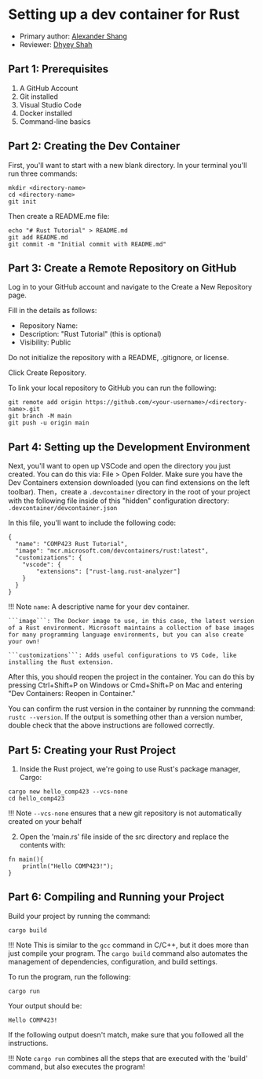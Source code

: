 # Setting up a dev container for Rust

* Primary author: [Alexander Shang](https://github.com/alexander-shang)
* Reviewer: [Dhyey Shah](https://github.com/dhyeyvshah)

## Part 1: Prerequisites
1. A GitHub Account
2. Git installed
3. Visual Studio Code
4. Docker installed
5. Command-line basics

## Part 2: Creating the Dev Container
First, you'll want to start with a new blank directory. In your terminal you'll run three commands:

```
mkdir <directory-name>
cd <directory-name>
git init
```

Then create a README.me file:
```
echo "# Rust Tutorial" > README.md
git add README.md
git commit -m "Initial commit with README.md" 
```

## Part 3: Create a Remote Repository on GitHub
Log in to your GitHub account and navigate to the Create a New Repository page.

Fill in the details as follows:

* Repository Name: <directory-name>
* Description: "Rust Tutorial" (this is optional)
* Visibility: Public

Do not initialize the repository with a README, .gitignore, or license.

Click Create Repository.

To link your local repository to GitHub you can run the following:
```
git remote add origin https://github.com/<your-username>/<directory-name>.git
git branch -M main
git push -u origin main
```

## Part 4: Setting up the Development Environment
Next, you'll want to open up VSCode and open the directory you just created. You can do this via: File > Open Folder. Make sure you have the Dev Containers extension downloaded (you can find extensions on the left toolbar). Then，create a ```.devcontainer``` directory in the root of your project with the following file inside of this "hidden" configuration directory:
```.devcontainer/devcontainer.json```

In this file, you'll want to include the following code:
```
{
  "name": "COMP423 Rust Tutorial",
  "image": "mcr.microsoft.com/devcontainers/rust:latest",
  "customizations": {
    "vscode": {
        "extensions": ["rust-lang.rust-analyzer"]
    }
  }
}
```
!!! Note
    ```name```: A descriptive name for your dev container.
    
    ```image```: The Docker image to use, in this case, the latest version of a Rust environment. Microsoft maintains a collection of base images for many programming language environments, but you can also create your own!
    
    ```customizations```: Adds useful configurations to VS Code, like installing the Rust extension.


After this, you should reopen the project in the container. You can do this by pressing Ctrl+Shift+P on Windows or Cmd+Shift+P on Mac and entering "Dev Containers: Reopen in Container."

You can confirm the rust version in the container by runnning the command:
```rustc --version```.
If the output is something other than a version number, double check that the above instructions are followed correctly.

## Part 5: Creating your Rust Project
1. Inside the Rust project, we're going to use Rust's package manager, Cargo:
```
cargo new hello_comp423 --vcs-none
cd hello_comp423
```
!!! Note
    ```--vcs-none``` ensures that a new git repository is not automatically created on your behalf

2. Open the 'main.rs' file inside of the src directory and replace the contents with:
```
fn main(){
    println("Hello COMP423!");
}
```

## Part 6: Compiling and Running your Project
Build your project by running the command:
```
cargo build
```
!!! Note
    This is similar to the ```gcc``` command in C/C++, but it does more than just compile your program. The ```cargo build``` command also automates the management of dependencies, configuration, and build settings.  

To run the program, run the following:
```
cargo run
```
Your output should be:
```
Hello COMP423!
```
If the following output doesn't match, make sure that you followed all the instructions.

!!! Note
    ```cargo run``` combines all the steps that are executed with the 'build' command, but also executes the program!